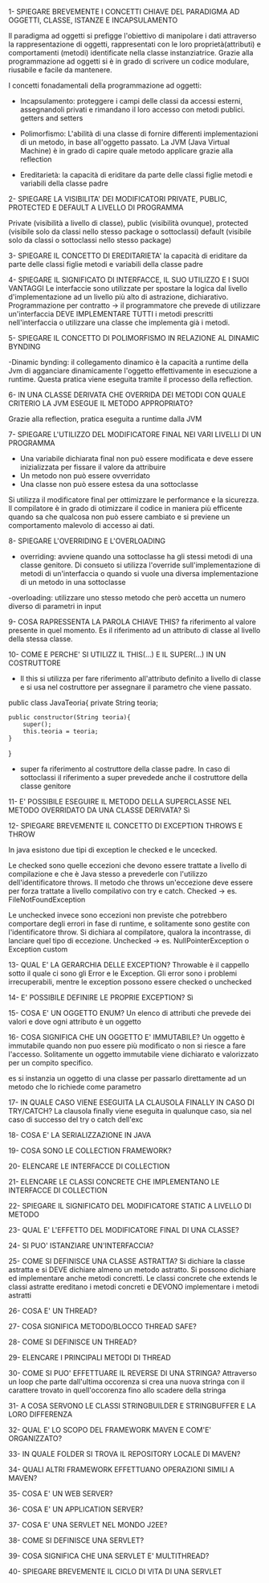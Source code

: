 1- SPIEGARE BREVEMENTE I CONCETTI CHIAVE DEL PARADIGMA AD OGGETTI, CLASSE, ISTANZE E INCAPSULAMENTO

Il paradigma ad oggetti si prefigge l'obiettivo di manipolare i dati attraverso la rappresentazione di oggetti, rappresentati con le loro proprietà(attributi) e comportamenti (metodi) identificate nella classe instanziatrice. Grazie alla programmazione ad oggetti si è in grado di scrivere un codice modulare, riusabile e facile da mantenere.

I concetti fonadamentali della programmazione ad oggetti:

- Incapsulamento: proteggere i campi delle classi da accessi esterni, assegnandoli privati e rimandano il loro accesso con metodi publici. getters and setters

- Polimorfismo: L'abilità di una classe di fornire differenti implementazioni di un metodo, in base all'oggetto passato. La JVM (Java Virtual Machine) è in grado di capire quale metodo applicare grazie alla reflection

- Ereditarietà: la capacità di eriditare da parte delle classi figlie metodi e variabili della classe padre

2- SPIEGARE LA VISIBILITA' DEI MODIFICATORI PRIVATE, PUBLIC, PROTECTED E DEFAULT A LIVELLO DI PROGRAMMA

Private (visibilità a livello di classe), 
public (visibilità ovunque), 
protected (visibile solo da classi nello stesso package o sottoclassi)
default (visibile solo da classi o sottoclassi nello stesso package)

3- SPIEGARE IL CONCETTO DI EREDITARIETA'
la capacità di eriditare da parte delle classi figlie metodi e variabili della classe padre

4- SPIEGARE IL SIGNIFICATO DI INTERFACCE, IL SUO UTILIZZO E I SUOI VANTAGGI
Le interfaccie sono utilizzate per spostare la logica dal livello d'implementazione ad un livello più alto di astrazione, dichiarativo.
Programmazione per contratto -> il programmatore che prevede di utilizzare un'interfaccia DEVE IMPLEMENTARE TUTTI i metodi prescritti nell'interfaccia o utilizzare una classe che implementa già i metodi.

5- SPIEGARE IL CONCETTO DI POLIMORFISMO IN RELAZIONE AL DINAMIC BYNDING

-Dinamic bynding: il collegamento dinamico è la capacità a runtime della Jvm di agganciare dinamicamente l'oggetto effettivamente in esecuzione a runtime. Questa pratica viene eseguita tramite il processo della reflection.

6- IN UNA CLASSE DERIVATA CHE OVERRIDA DEI METODI CON QUALE CRITERIO LA JVM ESEGUE IL METODO APPROPRIATO? 

Grazie alla reflection, pratica eseguita a runtime dalla JVM

7- SPIEGARE L'UTILIZZO DEL MODIFICATORE FINAL NEI VARI LIVELLI DI UN PROGRAMMA

- Una variabile dichiarata final non può essere modificata e deve essere inizializzata per fissare il valore da attribuire
- Un metodo non può essere ovverridato
- Una classe non può essere estesa da una sottoclasse 

Si utilizza il modificatore final per ottimizzare le performance e la sicurezza. Il compilatore è in grado di otimizzare il codice in maniera più efficente quando sa che qualcosa non può essere cambiato e si previene un comportamento malevolo di accesso ai dati.

8- SPIEGARE L'OVERRIDING E L'OVERLOADING
- overriding: avviene quando una sottoclasse ha gli stessi metodi di una classe genitore. Di consueto si utilizza l'override sull'implementazione di metodi di un'interfaccia o quando si vuole una diversa implementazione di un metodo in una sottoclasse

-overloading: utilizzare uno stesso metodo che però accetta un numero diverso di parametri in input

9- COSA RAPRESSENTA LA PAROLA CHIAVE THIS?
fa riferimento al valore presente in quel momento. Es il riferimento ad un attributo di classe al livello della stessa classe.

10- COME E PERCHE' SI UTILIZZ IL THIS(...) E IL SUPER(...) IN UN COSTRUTTORE

- Il this si utilizza per fare riferimento all'attributo definito a livello di classe e si usa nel costruttore per assegnare il parametro che viene passato.

public class JavaTeoria{
    private String teoria;

    public constructor(String teoria){
        super();
        this.teoria = teoria;
    }
}

- super fa riferimento al costruttore della classe padre. In caso di sottoclassi il riferimento a super prevedede anche il costruttore della classe genitore

11- E' POSSIBILE ESEGUIRE IL METODO DELLA SUPERCLASSE NEL METODO OVERRIDATO DA UNA CLASSE DERIVATA? Sì

12- SPIEGARE BREVEMENTE IL CONCETTO DI EXCEPTION THROWS E THROW

In java esistono due tipi di exception le checked e le uncecked.

Le checked sono quelle eccezioni che devono essere trattate a livello di compilazione e che è Java stesso a prevederle con l'utilizzo dell'identificatore throws. Il metodo che throws un'eccezione deve essere per forza trattate a livello compilativo con try e catch. 
Checked -> es. FileNotFoundException

Le unchecked invece sono eccezioni non previste che potrebbero comportare degli errori in fase di runtime, e solitamente sono gestite con l'identificatore throw. Si dichiara al compilatore, qualora la incontrasse, di lanciare quel tipo di eccezione.
Unchecked -> es. NullPointerException o Exception custom

13- QUAL E' LA GERARCHIA DELLE EXCEPTION?
Throwable è il cappello sotto il quale ci sono gli Error e le Exception. Gli error sono i problemi irrecuperabili, mentre le exception possono essere checked o unchecked

14- E' POSSIBILE DEFINIRE LE PROPRIE EXCEPTION? Sì

15- COSA E' UN OGGETTO ENUM? 
Un elenco di attributi che prevede dei valori e dove ogni attributo è un oggetto 

16- COSA SIGNIFICA CHE UN OGGETTO E' IMMUTABILE? 
Un oggetto è immutabile quando non puo essere più modificato o non si riesce a fare l'accesso. Solitamente un oggetto immutabile viene dichiarato e valorizzato per un compito specifico.

es si instanzia un oggetto di una classe per passarlo direttamente ad un metodo che lo richiede come parametro

17- IN QUALE CASO VIENE ESEGUITA LA CLAUSOLA FINALLY IN CASO DI TRY/CATCH? 
La clausola finally viene eseguita in qualunque caso, sia nel caso di successo del try o catch dell'exc

18- COSA E' LA SERIALIZZAZIONE IN JAVA

19- COSA SONO LE COLLECTION FRAMEWORK?

20- ELENCARE LE INTERFACCE DI COLLECTION

21- ELENCARE LE CLASSI CONCRETE CHE IMPLEMENTANO LE INTERFACCE DI COLLECTION

22- SPIEGARE IL SIGNIFICATO DEL MODIFICATORE STATIC A LIVELLO DI METODO

23- QUAL E' L'EFFETTO DEL MODIFICATORE FINAL DI UNA CLASSE?

24- SI PUO' ISTANZIARE UN'INTERFACCIA?

25- COME SI DEFINISCE UNA CLASSE ASTRATTA? 
Si dichiare la classe astratta e si DEVE dichiare almeno un metodo astratto. Si possono dichiare ed implementare anche metodi concretti. Le classi concrete che extends le classi astratte ereditano i metodi concreti e DEVONO implementare i metodi astratti

26- COSA E' UN THREAD?

27- COSA SIGNIFICA METODO/BLOCCO THREAD SAFE?

28- COME SI DEFINISCE UN THREAD?

29- ELENCARE I PRINCIPALI METODI DI THREAD

30- COME SI PUO' EFFETTUARE IL REVERSE DI UNA STRINGA? 
Attraverso un loop che parte dall'ultima occorenza si crea una nuova stringa con il carattere trovato in quell'occorenza fino allo scadere della stringa

31- A COSA SERVONO LE CLASSI STRINGBUILDER E STRINGBUFFER E LA LORO DIFFERENZA

32- QUAL E' LO SCOPO DEL FRAMEWORK MAVEN E COM'E' ORGANIZZATO?

33- IN QUALE FOLDER SI TROVA IL REPOSITORY LOCALE DI MAVEN?

34- QUALI ALTRI FRAMEWORK EFFETTUANO OPERAZIONI SIMILI A MAVEN?

35- COSA E' UN WEB SERVER?

36- COSA E' UN APPLICATION SERVER?

37- COSA E' UNA SERVLET NEL MONDO J2EE?

38- COME SI DEFINISCE UNA SERVLET?

39- COSA SIGNIFICA CHE UNA SERVLET E' MULTITHREAD?

40- SPIEGARE BREVEMENTE IL CICLO DI VITA DI UNA SERVLET
